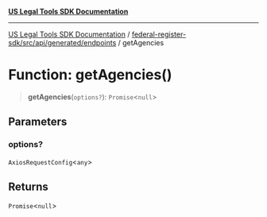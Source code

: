[**US Legal Tools SDK Documentation**](../../../../../../README.md)

***

[US Legal Tools SDK Documentation](../../../../../../README.md) / [federal-register-sdk/src/api/generated/endpoints](../README.md) / getAgencies

# Function: getAgencies()

> **getAgencies**(`options?`): `Promise`\<`null`\>

## Parameters

### options?

`AxiosRequestConfig`\<`any`\>

## Returns

`Promise`\<`null`\>
